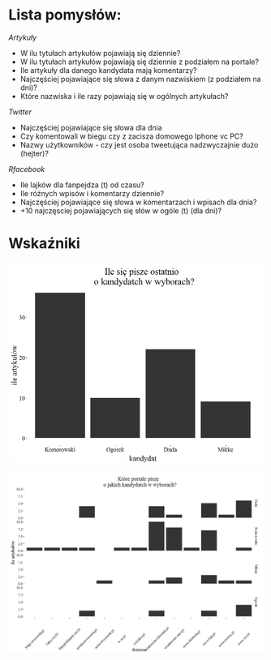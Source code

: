 

# Lista pomysłów:

*Artykuły*

- W ilu tytułach artykułów pojawiają się dziennie?
- W ilu tytułach artykułów pojawiają się dziennie z podziałem na portale?
- Ile artykuły dla danego kandydata mają komentarzy?
- Najczęściej pojawiające się słowa z danym nazwiskiem (z podziałem na dni)?
- Które nazwiska i ile razy pojawiają się w ogólnych artykułach?

*Twitter*

- Najczęściej pojawiające się słowa dla dnia
- Czy komentowali w biegu czy z zacisza domowego Iphone vc PC?
- Nazwy użytkowników - czy jest osoba tweetująca nadzwyczajnie dużo (hejter)?

*Rfacebook*

- Ile lajków dla fanpejdza (t) od czasu?
- Ile różnych wpisów i komentarzy dziennie?
- Najczęściej pojawiające się słowa w komentarzach i wpisach dla dnia?
- +10 najczęsciej pojawiających się słów w ogóle (t) (dla dni)?


# Wskaźniki

![graph1](https://raw.githubusercontent.com/MarcinKosinski/web-scraping/master/graphs/Rplot.jpeg)


![graph1](https://raw.githubusercontent.com/MarcinKosinski/web-scraping/master/graphs/Rplot01.jpeg)